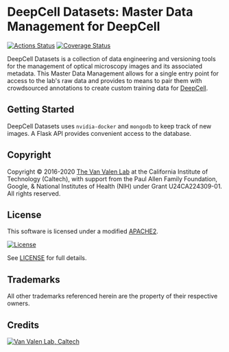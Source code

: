 # DeepCell Datasets: Master Data Management for DeepCell

[![Actions Status](https://github.com/vanvalenlab/deepcell-datasets/workflows/browser/badge.svg)](https://github.com/vanvalenlab/deepcell-datasets/actions)
[![Coverage Status](https://coveralls.io/repos/github/vanvalenlab/deepcell-datasets/badge.svg?branch=master)](https://coveralls.io/github/vanvalenlab/deepcell-datasets?branch=master)

DeepCell Datasets is a collection of data engineering and versioning tools for the management of optical microscopy images and its associated metadata. This Master Data Management allows for a single entry point for access to the lab's raw data and provides to means to pair them with crowdsourced annotations to create custom training data for [DeepCell](https://github.com/vanvalenlab/deepcell-tf).

## Getting Started

DeepCell Datasets uses `nvidia-docker` and `mongodb` to keep track of new images. A Flask API provides convenient access to the database.

## Copyright

Copyright © 2016-2020 [The Van Valen Lab](http://www.vanvalen.caltech.edu/) at the California Institute of Technology (Caltech), with support from the Paul Allen Family Foundation, Google, & National Institutes of Health (NIH) under Grant U24CA224309-01.
All rights reserved.

## License

This software is licensed under a modified [APACHE2](LICENSE).

[![License](https://img.shields.io/badge/License-Apache%202.0-blue.svg)](https://opensource.org/licenses/Apache-2.0)

See [LICENSE](LICENSE) for full details.

## Trademarks

All other trademarks referenced herein are the property of their respective owners.

## Credits

[![Van Valen Lab, Caltech](https://upload.wikimedia.org/wikipedia/commons/7/75/Caltech_Logo.svg)](http://www.vanvalen.caltech.edu/)
